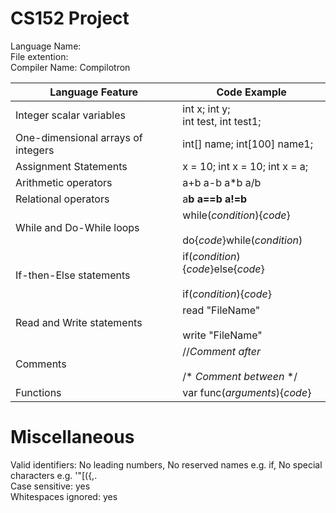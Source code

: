 # CS152 Project
 
Language Name:  <br>
File extention: <br>
Compiler Name:  Compilotron <br>

| **Language Feature**               	| **Code Example**                                                   	|
|------------------------------------	|--------------------------------------------------------------------	|
| Integer scalar variables           	| int x; int y;<br>int test, int test1;                              	|
| One-dimensional arrays of integers 	| int[] name; int[100] name1;                                        	|
| Assignment Statements              	| x = 10; int x = 10; int x = a;                                     	|
| Arithmetic operators               	| a+b   a-b   a*b   a/b                                              	|
| Relational operators               	| a<b   a>b   a==b   a!=b                                            	|
| While and Do-While loops           	| while(_condition_){_code_}<br><br>do{_code_}while(_condition_)     	|
| If-then-Else statements            	| if(_condition_){_code_}else{_code_}<br><br>if(_condition_){_code_} 	|
| Read and Write statements          	| read "FileName"<br><br>write "FileName"                            	|
| Comments                           	| //_Comment after_<br><br>/* _Comment between_ */                   	|
| Functions                          	| var func(_arguments_){_code_}                                      	|


# Miscellaneous

Valid identifiers:      No leading numbers, No reserved names e.g. if, No special characters e.g. '"[({,. <br>
Case sensitive:         yes <br>
Whitespaces ignored:    yes <br>
